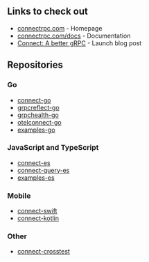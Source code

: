 ## Links to check out

- [connectrpc.com](https://connectrpc.com) - Homepage
- [connectrpc.com/docs](https://connectrpc.com/docs) - Documentation
- [Connect: A better gRPC](https://buf.build/blog/connect-a-better-grpc) - Launch blog post

## Repositories

### Go

- [connect-go](https://github.com/connectrpc/connect-go)
- [grpcreflect-go](https://github.com/connectrpc/grpcreflect-go)
- [grpchealth-go](https://github.com/connectrpc/grpchealth-go)
- [otelconnect-go](https://github.com/connectrpc/otelconnect-go)
- [examples-go](https://github.com/connectrpc/examples-go)

### JavaScript and TypeScript

- [connect-es](https://github.com/connectrpc/connect-es)
- [connect-query-es](https://github.com/connectrpc/connect-query-es)
- [examples-es](https://github.com/connectrpc/examples-es)

### Mobile

- [connect-swift](https://github.com/bufbuild/connect-swift)
- [connect-kotlin](https://github.com/bufbuild/connect-kotlin)

### Other

- [connect-crosstest](https://github.com/bufbuild/connect-crosstest)
